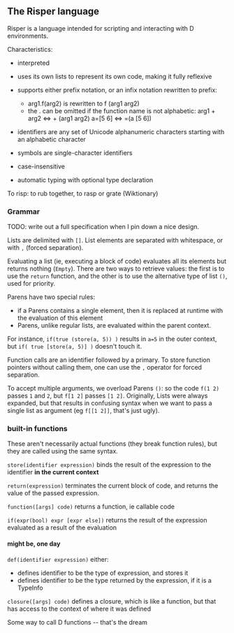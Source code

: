 ## The Risper language

Risper is a language intended for scripting and interacting with D environments.

Characteristics:
 - interpreted
 - uses its own lists to represent its own code, making it fully reflexive
 
 - supports either prefix notation, or an infix notation rewritten to prefix:
    - arg1.f(arg2) is rewritten to f (arg1 arg2)
    - the . can be omitted if the function name is not alphabetic:
      arg1 + arg2 <=> + (arg1 arg2)
      a=[5 6] <=> =(a [5 6])
 
 - identifiers are any set of Unicode alphanumeric characters starting with an
   alphabetic character
 - symbols are single-character identifiers
 - case-insensitive
 - automatic typing with optional type declaration


To risp: to rub together, to rasp or grate (Wiktionary)


### Grammar

TODO: write out a full specification when I pin down a nice design.

Lists are delimited with `[]`. List elements are separated with whitespace, or
with `,` (forced separation).

Evaluating a list (ie, executing a block of code) evaluates all its elements but
returns nothing (`Empty`). There are two ways to retrieve values: the first is
to use the `return` function, and the other is to use the alternative type of
list `()`, used for priority.

Parens have two special rules: 
 - if a Parens contains a single element, then it is replaced at runtime with
   the evaluation of this element
 - Parens, unlike regular lists, are evaluated within the parent context.

For instance, `if(true (store(a, 5)) )` results in `a=5` in the outer context,
but `if( true [store(a, 5)] )` doesn't touch it.



Function calls are an identifier followed by a primary. To store function
pointers without calling them, one can use the `,` operator for forced
separation.

To accept multiple arguments, we overload Parens `()`: so the code `f(1 2)`
passes `1` and `2`, but `f[1 2]` passes `[1 2]`. Originally, Lists were always
expanded, but that results in confusing syntax when we want to pass a single
list as argument (eg `f[[1 2]]`, that's just ugly).

### built-in functions

These aren't necessarily actual functions (they break function rules), but they
are called using the same syntax.

`store(identifier expression)` binds the result of the expression to the
identifier **in the current context**

`return(expression)` terminates the current block of code, and returns the
value of the passed expression.

`function([args] code)` returns a function, ie callable code

`if(expr(bool) expr [expr else])` returns the result of the expression evaluated
as a result of the evaluation

#### might be, one day

`def(identifier expression)` either:
 - defines identifier to be the type of expression, and stores it
 - defines identifier to be the type returned by the expression, if it is a
   TypeInfo
   
`closure([args] code)` defines a closure, which is like a function, but that
has access to the context of where it was defined

Some way to call D functions -- that's the dream